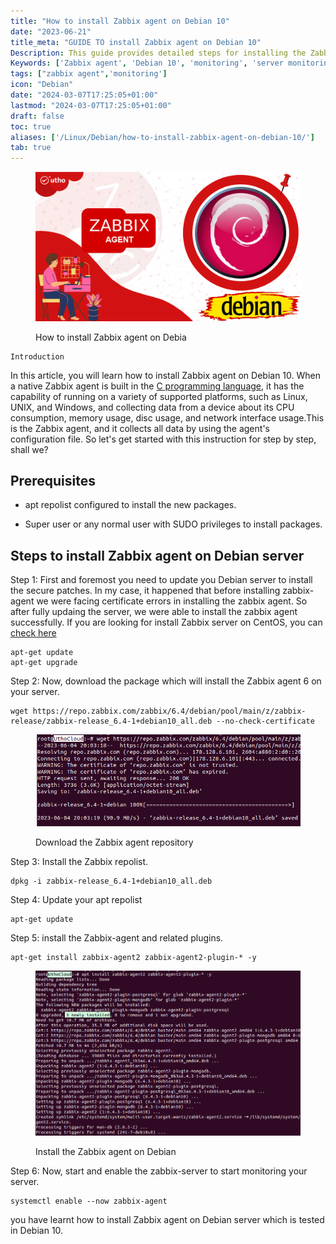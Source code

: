 ```yaml
---
title: "How to install Zabbix agent on Debian 10"
date: "2023-06-21"
title_meta: "GUIDE TO install Zabbix agent on Debian 10"
Description: This guide provides detailed steps for installing the Zabbix agent on Debian 10. Follow along to set up the agent, configure it to communicate with your Zabbix server, and ensure seamless monitoring of your Debian 10 system.
Keywords: ['Zabbix agent', 'Debian 10', 'monitoring', 'server monitoring', 'system monitoring']
tags: ["zabbix agent",'monitoring']
icon: "Debian"
date: "2024-03-07T17:25:05+01:00"
lastmod: "2024-03-07T17:25:05+01:00" 
draft: false
toc: true
aliases: ['/Linux/Debian/how-to-install-zabbix-agent-on-debian-10/']
tab: true
---
```


<figure>

![How to install Zabbix agent on Debian](images/How-to-install-Zabbix-agent-on-Debian.png)

<figcaption>

How to install Zabbix agent on Debia

</figcaption>

</figure>

```
Introduction
```
In this article, you will learn how to install Zabbix agent on Debian 10. When a native Zabbix agent is built in the [C programming language](https://www.google.com/url?sa=t&rct=j&q=&esrc=s&source=web&cd=&cad=rja&uact=8&ved=2ahUKEwiPwYa0jdP_AhWlcWwGHdD2CxcQFnoECA8QAQ&url=https%3A%2F%2Fen.wikipedia.org%2Fwiki%2FC_(programming_language)&usg=AOvVaw3vI8WzyDIw4n3m42_eXFeI&opi=89978449), it has the capability of running on a variety of supported platforms, such as Linux, UNIX, and Windows, and collecting data from a device about its CPU consumption, memory usage, disc usage, and network interface usage.This is the Zabbix agent, and it collects all data by using the agent's configuration file. So let's get started with this instruction for step by step, shall we?

## Prerequisites

- apt repolist configured to install the new packages.

- Super user or any normal user with SUDO privileges to install packages.

## Steps to install Zabbix agent on Debian server

Step 1: First and foremost you need to update you Debian server to install the secure patches. In my case, it happened that before installing zabbix-agent we were facing certificate errors in installing the zabbix agent. So after fully updaing the server, we were able to install the zabbix agent successfully. If you are looking for install Zabbix server on CentOS, you can [check here](https://www.google.com/url?sa=t&rct=j&q=&esrc=s&source=web&cd=&cad=rja&uact=8&ved=2ahUKEwjuxtOgjtP_AhVva2wGHQ_rA504ChAWegQICRAB&url=https%3A%2F%2Futho.com%2Fdocs%2Ftutorial%2Fhow-to-install-zabbix-agent-on-centos-7%2F&usg=AOvVaw3O22_VJjErmgylQImDdCbG&opi=89978449)

```
apt-get update
apt-get upgrade
```
Step 2: Now, download the package which will install the Zabbix agent 6 on your server.

```
wget https://repo.zabbix.com/zabbix/6.4/debian/pool/main/z/zabbix-release/zabbix-release_6.4-1+debian10_all.deb --no-check-certificate
```

<figure>

![Download the Zabbix repository](images/image-1134.png)

<figcaption>

Download the Zabbix agent repository

</figcaption>

</figure>

Step 3: Install the Zabbix repolist.

```
dpkg -i zabbix-release_6.4-1+debian10_all.deb
```
Step 4: Update your apt repolist

```
apt-get update
```

Step 5: install the Zabbix-agent and related plugins.

```
apt-get install zabbix-agent2 zabbix-agent2-plugin-* -y
```
<figure>

![Install the Zabbix agent on Debian](images/image-1133.png)

<figcaption>

Install the Zabbix agent on Debian

</figcaption>

</figure>

Step 6: Now, start and enable the zabbix-server to start monitoring your server.

```
systemctl enable --now zabbix-agent
```
you have learnt how to install Zabbix agent on Debian server which is tested in Debian 10.
